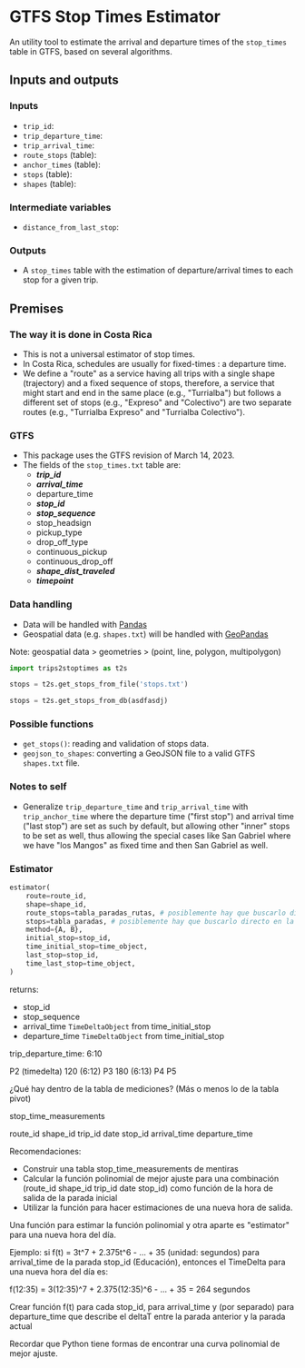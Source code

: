 # GTFS Stop Times Estimator

An utility tool to estimate the arrival and departure times of the `stop_times` table in GTFS, based on several algorithms.

## Inputs and outputs

### Inputs

- `trip_id`:
- `trip_departure_time`:
- `trip_arrival_time`:
- `route_stops` (table):
- `anchor_times` (table):
- `stops` (table):
- `shapes` (table):

### Intermediate variables

- `distance_from_last_stop`: 

### Outputs

- A `stop_times` table with the estimation of departure/arrival times to each stop for a given trip.


## Premises

### The way it is done in Costa Rica

- This is not a universal estimator of stop times.
- In Costa Rica, schedules are usually for fixed-times : a departure time.
- We define a "route" as a service having all trips with a single shape (trajectory) and a fixed sequence of stops, therefore, a service that might start and end in the same place (e.g., "Turrialba") but follows a different set of stops (e.g., "Expreso" and "Colectivo") are two separate routes (e.g., "Turrialba Expreso" and "Turrialba Colectivo").

### GTFS

- This package uses the GTFS revision of March 14, 2023.
- The fields of the `stop_times.txt` table are:
    - ***trip_id***
    - ***arrival_time***
    - departure_time
    - ***stop_id***
    - ***stop_sequence***
    - stop_headsign
    - pickup_type
    - drop_off_type
    - continuous_pickup
    - continuous_drop_off
    - ***shape_dist_traveled***
    - ***timepoint***

### Data handling

- Data will be handled with [Pandas](https://pandas.pydata.org/)
- Geospatial data (e.g. `shapes.txt`) will be handled with [GeoPandas](https://geopandas.org/)

Note: geospatial data > geometries > (point, line, polygon, multipolygon)


```python
import trips2stoptimes as t2s

stops = t2s.get_stops_from_file('stops.txt')

stops = t2s.get_stops_from_db(asdfasdj)
```

### Possible functions

- `get_stops()`: reading and validation of stops data.
- `geojson_to_shapes`: converting a GeoJSON file to a valid GTFS `shapes.txt` file.

### Notes to self

- Generalize `trip_departure_time` and `trip_arrival_time` with `trip_anchor_time` where the departure time ("first stop") and arrival time ("last stop") are set as such by default, but allowing other "inner" stops to be set as well, thus allowing the special cases like San Gabriel where we have "los Mangos" as fixed time and then San Gabriel as well.

### Estimator

```python
estimator(
    route=route_id,
    shape=shape_id,
    route_stops=tabla_paradas_rutas, # posiblemente hay que buscarlo directo en la DB	
    stops=tabla_paradas, # posiblemente hay que buscarlo directo en la DB
    method={A, B},
    initial_stop=stop_id, 
    time_initial_stop=time_object, 
    last_stop=stop_id,
    time_last_stop=time_object,
)
```

returns: 
- stop_id
- stop_sequence
- arrival_time `TimeDeltaObject` from time_initial_stop
- departure_time `TimeDeltaObject` from time_initial_stop

trip_departure_time: 6:10

P2 (timedelta) 120 (6:12)
P3 180 (6:13)
P4
P5

¿Qué hay dentro de la tabla de mediciones? (Más o menos lo de la tabla pivot)

stop_time_measurements

route_id shape_id trip_id date stop_id arrival_time departure_time

Recomendaciones:

- Construir una tabla stop_time_measurements de mentiras
- Calcular la función polinomial de mejor ajuste para una combinación (route_id shape_id trip_id date stop_id) como función de la hora de salida de la parada inicial
- Utilizar la función para hacer estimaciones de una nueva hora de salida.

Una función para estimar la función polinomial y otra aparte es "estimator" para una nueva hora del día.

Ejemplo: si f(t) = 3t^7 + 2.375t^6 - ... + 35 (unidad: segundos) para arrival_time de la parada stop_id (Educación), entonces el TimeDelta para una nueva hora del día es:

f(12:35) = 3(12:35)^7 + 2.375(12:35)^6 - ... + 35 = 264 segundos



Crear función f(t) para cada stop_id, para arrival_time y (por separado) para departure_time que describe el deltaT entre la parada anterior y la parada actual

Recordar que Python tiene formas de encontrar una curva polinomial de mejor ajuste.

